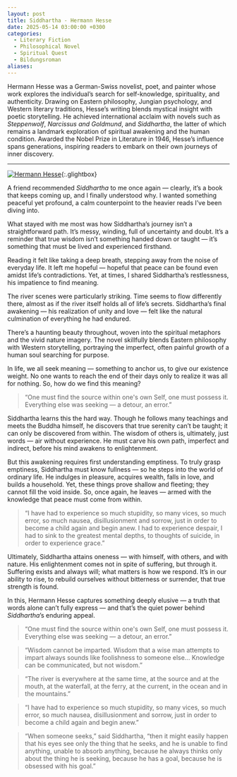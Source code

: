 ```yaml
---
layout: post
title: Siddhartha - Hermann Hesse
date: 2025-05-14 03:00:00 +0300
categories:
  - Literary Fiction
  - Philosophical Novel
  - Spiritual Quest
  - Bildungsroman
aliases:
---
```

Hermann Hesse was a German-Swiss novelist, poet, and painter whose work explores the individual’s search for self-knowledge, spirituality, and authenticity. Drawing on Eastern philosophy, Jungian psychology, and Western literary traditions, Hesse’s writing blends mystical insight with poetic storytelling. He achieved international acclaim with novels such as _Steppenwolf_, _Narcissus and Goldmund_, and _Siddhartha_, the latter of which remains a landmark exploration of spiritual awakening and the human condition. Awarded the Nobel Prize in Literature in 1946, Hesse’s influence spans generations, inspiring readers to embark on their own journeys of inner discovery.

---



[![Hermann Hesse](/assets/image/hesse.jpg)](/assets/image/hesse.jpg){:.glightbox}


A friend recommended _Siddhartha_ to me once again — clearly, it’s a book that keeps coming up, and I finally understood why. I wanted something peaceful yet profound, a calm counterpoint to the heavier reads I’ve been diving into.

What stayed with me most was how Siddhartha’s journey isn’t a straightforward path. It’s messy, winding, full of uncertainty and doubt. It’s a reminder that true wisdom isn’t something handed down or taught — it’s something that must be lived and experienced firsthand.

Reading it felt like taking a deep breath, stepping away from the noise of everyday life. It left me hopeful — hopeful that peace can be found even amidst life’s contradictions. Yet, at times, I shared Siddhartha’s restlessness, his impatience to find meaning.

The river scenes were particularly striking. Time seems to flow differently there, almost as if the river itself holds all of life’s secrets. Siddhartha’s final awakening — his realization of unity and love — felt like the natural culmination of everything he had endured.

There’s a haunting beauty throughout, woven into the spiritual metaphors and the vivid nature imagery. The novel skillfully blends Eastern philosophy with Western storytelling, portraying the imperfect, often painful growth of a human soul searching for purpose.

In life, we all seek meaning — something to anchor us, to give our existence weight. No one wants to reach the end of their days only to realize it was all for nothing. So, how do we find this meaning?

> “One must find the source within one's own Self, one must possess it. Everything else was seeking — a detour, an error.”

Siddhartha learns this the hard way. Though he follows many teachings and meets the Buddha himself, he discovers that true serenity can’t be taught; it can only be discovered from within. The wisdom of others is, ultimately, just words — air without experience. He must carve his own path, imperfect and indirect, before his mind awakens to enlightenment.

But this awakening requires first understanding emptiness. To truly grasp emptiness, Siddhartha must know fullness — so he steps into the world of ordinary life. He indulges in pleasure, acquires wealth, falls in love, and builds a household. Yet, these things prove shallow and fleeting; they cannot fill the void inside. So, once again, he leaves — armed with the knowledge that peace must come from within.

> “I have had to experience so much stupidity, so many vices, so much error, so much nausea, disillusionment and sorrow, just in order to become a child again and begin anew. I had to experience despair, I had to sink to the greatest mental depths, to thoughts of suicide, in order to experience grace.”

Ultimately, Siddhartha attains oneness — with himself, with others, and with nature. His enlightenment comes not in spite of suffering, but through it. Suffering exists and always will; what matters is how we respond. It’s in our ability to rise, to rebuild ourselves without bitterness or surrender, that true strength is found.

In this, Hermann Hesse captures something deeply elusive — a truth that words alone can’t fully express — and that’s the quiet power behind _Siddhartha_’s enduring appeal.

> “One must find the source within one's own Self, one must possess it. Everything else was seeking — a detour, an error.”

> “Wisdom cannot be imparted. Wisdom that a wise man attempts to impart always sounds like foolishness to someone else... Knowledge can be communicated, but not wisdom.”

> “The river is everywhere at the same time, at the source and at the mouth, at the waterfall, at the ferry, at the current, in the ocean and in the mountains.”

> “I have had to experience so much stupidity, so many vices, so much error, so much nausea, disillusionment and sorrow, just in order to become a child again and begin anew.”

> “When someone seeks,” said Siddhartha, “then it might easily happen that his eyes see only the thing that he seeks, and he is unable to find anything, unable to absorb anything, because he always thinks only about the thing he is seeking, because he has a goal, because he is obsessed with his goal.”